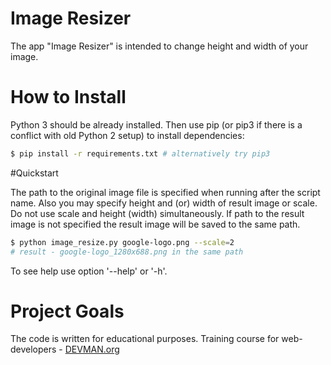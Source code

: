 # Image Resizer

The app "Image Resizer" is intended to change height and width of your image.

# How to Install

Python 3 should be already installed. Then use pip (or pip3 if there is a conflict with old Python 2 setup) to install dependencies:

```bash
$ pip install -r requirements.txt # alternatively try pip3
```

#Quickstart

The path to the original image file is specified when running after the script name.
Also you may specify height and (or) width of result image or scale.
Do not use scale and height (width) simultaneously.
If path to the result image is not specified the result image will be saved to the same path.

```bash
$ python image_resize.py google-logo.png --scale=2
# result - google-logo_1280x688.png in the same path
```

To see help use option '--help' or '-h'.

# Project Goals

The code is written for educational purposes. Training course for web-developers - [DEVMAN.org](https://devman.org)

